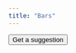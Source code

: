```yaml
---
title: "Bars"
---
```

<link rel="stylesheet" href="<category>.css">

<form name="suggestionForm" action="" method="GET">
  <input type="button" name="getSuggestion" value="Get a suggestion" onClick="printSuggestion(data)">
</form>

<div id="suggestion"></div>

<script type="text/javascript" src="bars.js"></script>
